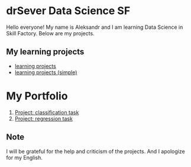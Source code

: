 # drSever Data Science SF
Hello everyone! My name is Aleksandr and I am learning Data Science in Skill Factory.
Below are my projects.

## My learning projects
- [learning projects](https://github.com/drSever/drSever_data_science/tree/main/Learning_projects)
- [learning projects (simple)](https://github.com/drSever/drSever_data_science/tree/main/Learning_projects_simple)

# My  Portfolio
1. [Project: classification task](https://github.com/drSever/drSever_data_science/tree/main/Portfolio/Project_1#Job-description)
2. [Project: regression task](https://github.com/drSever/drSever_data_science/tree/main/Portfolio/Project_2)

## Note
I will be grateful for the help and criticism of the projects. And I apologize for my English.
